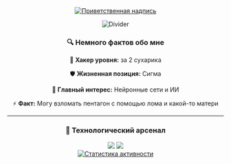 <div align="center">
  <a href="https://github.com/RomyxR">
    <img src="https://readme-typing-svg.demolab.com?font=Roboto+Slab&size=30&duration=4000&pause=1000&color=20C20E&center=true&vCenter=true&width=435&lines=%F0%9F%91%8B+%D0%9F%D1%80%D0%B8%D0%B2%D0%B5%D1%82%2C+%D1%8F+Romyx" alt="Приветственная надпись" />
  </a>
  
  ![Divider](https://github.com/RomyxTM/RomyxTM/raw/output/github-contribution-grid-snake.svg#gh-dark-mode-only)
  

  ### 🔍 Немного фактов обо мне
 
  
🧠 **Хакер уровня:** за 2 сухарика

🛡️ **Жизненная позиция:** Сигма

🤖 **Главный интерес:** Нейронные сети и ИИ

⚡ **Факт:** Могу взломать пентагон с помощью лома и какой-то матери
  
  ---
  
  ### 🧰 Технологический арсенал
  <div align="center">
    <img src="https://img.shields.io/badge/Python-3776AB?style=for-the-badge&logo=python&logoColor=white" />
    <img src="https://img.shields.io/badge/C%2B%2B-00599C?style=for-the-badge&logo=c%2B%2B&logoColor=white" /></div>
    
  <div align="center">
    <a href="https://git.io/streak-stats">
      <img src="https://streak-stats.demolab.com?user=RomyxR&theme=dark&border_radius=4.6&date_format=j%20M%5B%20Y%5D" alt="Статистика активности" />
    </a>
  </div>
</div>

